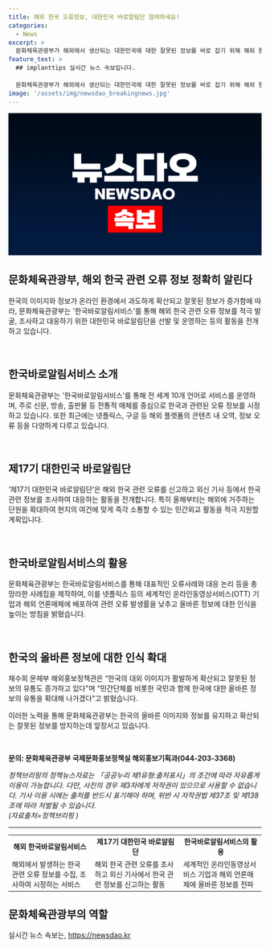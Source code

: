```yaml
---
title: 해외 한국 오류정보, 대한민국 바로알림단 참여하세요!
categories:
  - News
excerpt: >
  문화체육관광부가 해외에서 생산되는 대한민국에 대한 잘못된 정보를 바로 잡기 위해 해외 한국바로알림서비스를 통해 정보를 모집한다. 이를 통해 해외 한국 관련 오류를 신고하고 조사하는 대한민국 바로알림단을 선발·교육하여 운영할 예정이며, 오류를 총망라한 사례집을 제작하여 온라인동영상서비스 기업과 해외 언론매체에 배포할 계획이다. 또한, 해외에 거주하는 단원을 확대해 현지의 여건에 맞는 민간외교 활동을 지원할 예정이다. 이를 통해 올바른 정보에 대한 인식을 높일 것으로 기대된다.
feature_text: >
  ## implanttips 실시간 뉴스 속보입니다.

  문화체육관광부가 해외에서 생산되는 대한민국에 대한 잘못된 정보를 바로 잡기 위해 해외 한국바로알림서비스를 통해 정보를 모집한다. 이를 통해 해외 한국 관련 오류를 신고하고 조사하는 대한민국 바로알림단을 선발·교육하여 운영할 예정이며, 오류를 총망라한 사례집을 제작하여 온라인동영상서비스 기업과 해외 언론매체에 배포할 계획이다. 또한, 해외에 거주하는 단원을 확대해 현지의 여건에 맞는 민간외교 활동을 지원할 예정이다. 이를 통해 올바른 정보에 대한 인식을 높일 것으로 기대된다.
image: '/assets/img/newsdao_breakingnews.jpg'
---
```


<p><img src="/assets/img/newsdao_breakingnews.jpg" alt="implanttips 속보" /></p>

<h2>문화체육관광부, 해외 한국 관련 오류 정보 정확히 알린다</h2>

<p>한국의 이미지와 정보가 온라인 환경에서 과도하게 확산되고 잘못된 정보가 증가함에 따라, 문화체육관광부는 '한국바로알림서비스'를 통해 해외 한국 관련 오류 정보를 적극 발굴, 조사하고 대응하기 위한 대한민국 바로알림단을 선발 및 운영하는 등의 활동을 전개하고 있습니다.</p>

<p data-ke-size="size16">&nbsp;</p>

<h2 data-ke-size="size26">한국바로알림서비스 소개</h2>

<p>문화체육관광부는 '한국바로알림서비스'를 통해 전 세계 10개 언어로 서비스를 운영하며, 주로 신문, 방송, 출판물 등 전통적 매체를 중심으로 한국과 관련된 오류 정보를 시정하고 있습니다. 또한 최근에는 넷플릭스, 구글 등 해외 플랫폼의 콘텐츠 내 오역, 정보 오류 등을 다양하게 다루고 있습니다.</p>

<p data-ke-size="size16">&nbsp;</p>

<h2 data-ke-size="size26">제17기 대한민국 바로알림단</h2>

<p>‘제17기 대한민국 바로알림단’은 해외 한국 관련 오류를 신고하고 외신 기사 등에서 한국 관련 정보를 조사하여 대응하는 활동을 전개합니다. 특히 올해부터는 해외에 거주하는 단원을 확대하여 현지의 여건에 맞게 즉각 소통할 수 있는 민간외교 활동을 적극 지원할 계획입니다.</p>

<p data-ke-size="size16">&nbsp;</p>

<h2 data-ke-size="size26">한국바로알림서비스의 활용</h2>

<p>문화체육관광부는 한국바로알림서비스를 통해 대표적인 오류사례와 대응 논리 등을 총망라한 사례집을 제작하여, 이를 넷플릭스 등의 세계적인 온라인동영상서비스(OTT) 기업과 해외 언론매체에 배포하여 관련 오류 발생률을 낮추고 올바른 정보에 대한 인식을 높이는 방침을 밝혔습니다.</p>

<p data-ke-size="size16">&nbsp;</p>

<h2 data-ke-size="size26">한국의 올바른 정보에 대한 인식 확대</h2>

<p>채수희 문체부 해외홍보정책관은 “한국의 대외 이미지가 활발하게 확산되고 잘못된 정보의 유통도 증가하고 있다”며 “민간단체를 비롯한 국민과 함께 한국에 대한 올바른 정보의 유통을 확대해 나가겠다”고 밝혔습니다.</p>

<p>이러한 노력을 통해 문화체육관광부는 한국의 올바른 이미지와 정보를 유지하고 확산되는 잘못된 정보를 방지하는데 앞장서고 있습니다.</p>

<p data-ke-size="size16">&nbsp;</p>

<p><strong>문의: 문화체육관광부 국제문화홍보정책실 해외홍보기획과(044-203-3368)</strong></p>

<p><em>정책브리핑의 정책뉴스자료는 「공공누리 제1유형:출처표시」의 조건에 따라 자유롭게 이용이 가능합니다. 다만, 사진의 경우 제3자에게 저작권이 있으므로 사용할 수 없습니다. 기사 이용 시에는 출처를 반드시 표기해야 하며, 위반 시 저작권법 제37조 및 제138조에 따라 처벌될 수 있습니다. <br> (자료출처=정책브리핑 )</em></p>

<hr>

<table>
    <tbody>
        <tr>
            <td style="text-align: center; height: 17px;"><b>해외 한국바로알림서비스</b></td>
            <td style="text-align: center; height: 17px;"><b>제17기 대한민국 바로알림단</b></td>
            <td style="text-align: center; height: 17px;"><b>한국바로알림서비스의 활용</b></td>
        </tr>
        <tr>
            <td>해외에서 발생하는 한국 관련 오류 정보를 수집, 조사하여 시정하는 서비스</td>
            <td>해외 한국 관련 오류를 조사하고 외신 기사에서 한국 관련 정보를 신고하는 활동</td>
            <td>세계적인 온라인동영상서비스 기업과 해외 언론매체에 올바른 정보를 전파</td>
        </tr>
    </tbody>
</table>

<h2 data-ke-size="size26">문화체육관광부의 역할</h2>

<p></p>
실시간 뉴스 속보는, <a href="https://newsdao.kr" rel="dofollow">https://newsdao.kr</a>


